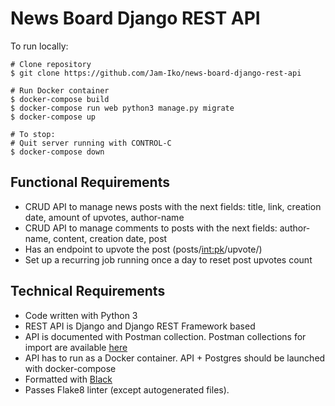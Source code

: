 # News Board Django REST API

To run locally:
```
# Clone repository
$ git clone https://github.com/Jam-Iko/news-board-django-rest-api

# Run Docker container
$ docker-compose build  
$ docker-compose run web python3 manage.py migrate
$ docker-compose up

# To stop:
# Quit server running with CONTROL-C
$ docker-compose down 
```

## **Functional Requirements**

- CRUD API to manage news posts with the next fields: title, link, creation date, amount of upvotes, author-name
- CRUD API to manage comments to posts with the next fields: author-name, content, creation date, post
- Has an endpoint to upvote the post (posts/<int:pk>/upvote/)
- Set up a recurring job running once a day to reset post upvotes count

## **Technical Requirements**

- Code written with Python 3
- REST API is Django and Django REST Framework based
- API is documented with Postman collection. Postman collections for import are available [here](postman_collections)
- API has to run as a Docker container. API + Postgres should be launched with docker-compose
- Formatted with [Black](https://github.com/psf/black)
- Passes Flake8 linter (except autogenerated files).
